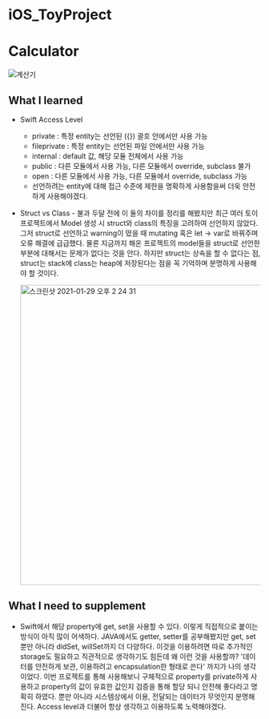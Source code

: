 # iOS_ToyProject

# Calculator

![계산기](https://user-images.githubusercontent.com/70695311/106234378-12ecca00-623c-11eb-801c-baa882645a01.gif)

## What I learned
- Swift Access Level 
    - private : 특정 entity는 선언된 ({}) 괄호 안에서만 사용 가능
    - fileprivate : 특정 entity는 선언된 파일 안에서만 사용 가능
    - internal : default 값, 해당 모듈 전체에서 사용 가능
    - public : 다른 모듈에서 사용 가능, 다른 모듈에서 override, subclass 불가
    - open  : 다른 모듈에서 사용 가능, 다른 모듈에서 override, subclass 가능
    - 선언하려는 entity에 대해 접근 수준에 제한을 명확하게 사용함을써 더욱 안전하게 사용해야겠다.
    
- Struct vs Class
        - 불과 두달 전에 이 둘의 차이를 정리를 해봤지만 최근 여러 토이프로젝트에서 Model 생성 시 struct와 class의 특징을 고려하여 선언하지 않았다. 그저 struct로 선언하고 warning이 떴을 때 mutating 혹은 let -> var로 바꿔주며 오류 해결에 급급했다. 물론 지금까지 해온 프로젝트의 model들을 struct로 선언한 부분에 대해서는 문제가 없다는 것을 안다. 하지만 struct는 상속을 할 수 없다는 점, struct는 stack에 class는 heap에 저장된다는 점을 꼭 기억하며 분명하게 사용해야 할 것이다.   
        
    <img width="600" alt="스크린샷 2021-01-29 오후 2 24 31" src="https://user-images.githubusercontent.com/70695311/106235267-bb4f5e00-623d-11eb-904d-7d5f002653fe.png">

    

## What I need to supplement

-  Swift에서 해당 property에 get, set을 사용할 수 있다. 이렇게 직접적으로 붙이는 방식이 아직 많이 어색하다. JAVA에서도 getter, setter를 공부해봤지만 get, set 뿐만 아니라 didSet, willSet까지 더 다양하다. 이것을 이용하려면 따로 추가적인 storage도 필요하고 직관적으로 생각하기도 힘든데 왜 이런 것을 사용할까? '데이터를 안전하게 보관, 이용하려고 encapsulation한 형태로 쓴다' 까지가 나의 생각이었다. 이번 프로젝트를 통해 사용해보니 구체적으로 property를 private하게 사용하고 property의 값이 유효한 값인지 검증을 통해 할당 되니 안전해 좋다라고 명확히 하였다. 뿐만 아니라 시스템상에서 이용, 전달되는 데이터가 무엇인지 분명해진다. Access level과 더불어 항상 생각하고 이용하도록 노력해야겠다. 
